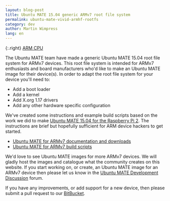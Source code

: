 ```yaml
---
layout: blog-post
title: Ubuntu MATE 15.04 generic ARMv7 root file system
permalink: ubuntu-mate-vivid-armhf-rootfs
category: dev
author: Martin Wimpress
lang: en
---
```


{:.right}
[ARM CPU](/assets/img/logos/arm-cpu.png)

The Ubuntu MATE team have made a generic Ubuntu MATE 15.04 root file system for 
ARMv7 devices. This root file system is intended for ARMv7 enthusiasts and 
board manufacturers who'd like to make an Ubuntu MATE image for their device(s). 
In order to adapt the root file system for your device you'll need to:

  * Add a boot loader
  * Add a kernel
  * Add X.org 1.17 drivers
  * Add any other hardware specific configuration

We've created some instructions and example build scripts based on the work we
did to make [Ubuntu MATE 15.04 for the Raspberry Pi 2](/raspberry-pi/). The
instructions are brief but hopefully sufficient for ARM device hackers to get
started.

  * [Ubuntu MATE for ARMv7 documentation and downloads](/armhf-rootfs/)
  * [Ubuntu MATE for ARMv7 build scripts](https://bitbucket.org/ubuntu-mate/ubuntu-mate-armhf)

We'd love to see Ubuntu MATE images for more ARMv7 devices. We will gladly host
the images and catalogue what the community creates on this website. If you start
working on, or create, an Ubuntu MATE image for an ARMv7 device then please let
us know in the [Ubuntu MATE Development Discussion](https://ubuntu-mate.community/c/development-discussion) forum.

If you have any improvements, or add support for a new device, then please submit
a pull request to our [BitBucket](https://bitbucket.org/ubuntu-mate/ubuntu-mate-armhf).
